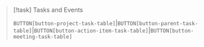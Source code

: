 > [!task] Tasks and Events
>
> `BUTTON[button-project-task-table]`|`BUTTON[button-parent-task-table]`|`BUTTON[button-action-item-task-table]`|`BUTTON[button-meeting-task-table]`
